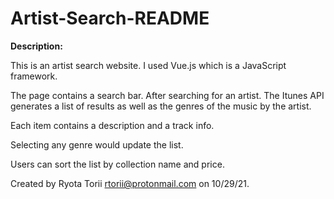 # Artist-Search-README

**Description:**

This is an artist search website. I used Vue.js which is a JavaScript framework.

The page contains a search bar. After searching for an artist. The Itunes API generates a list of results as well as the genres of the music by the artist.

Each item contains a description and a track info.

Selecting any genre would update the list.

Users can sort the list by collection name and price.



Created by Ryota Torii <rtorii@protonmail.com> on 10/29/21.

